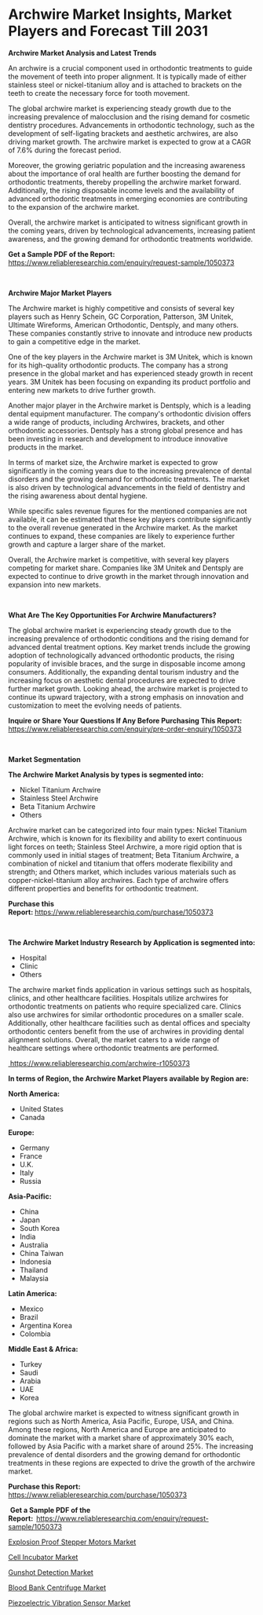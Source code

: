 <p><h1>Archwire Market Insights, Market Players and Forecast Till 2031</h1></p><p><strong>Archwire Market Analysis and Latest Trends</strong></p>
<p><p>An archwire is a crucial component used in orthodontic treatments to guide the movement of teeth into proper alignment. It is typically made of either stainless steel or nickel-titanium alloy and is attached to brackets on the teeth to create the necessary force for tooth movement.</p><p>The global archwire market is experiencing steady growth due to the increasing prevalence of malocclusion and the rising demand for cosmetic dentistry procedures. Advancements in orthodontic technology, such as the development of self-ligating brackets and aesthetic archwires, are also driving market growth. The archwire market is expected to grow at a CAGR of 7.6% during the forecast period.</p><p>Moreover, the growing geriatric population and the increasing awareness about the importance of oral health are further boosting the demand for orthodontic treatments, thereby propelling the archwire market forward. Additionally, the rising disposable income levels and the availability of advanced orthodontic treatments in emerging economies are contributing to the expansion of the archwire market.</p><p>Overall, the archwire market is anticipated to witness significant growth in the coming years, driven by technological advancements, increasing patient awareness, and the growing demand for orthodontic treatments worldwide.</p></p>
<p><strong>Get a Sample PDF of the Report:&nbsp;</strong> <a href="https://www.reliableresearchiq.com/enquiry/request-sample/1050373">https://www.reliableresearchiq.com/enquiry/request-sample/1050373</a></p>
<p>&nbsp;</p>
<p><strong>Archwire Major Market Players</strong></p>
<p><p>The Archwire market is highly competitive and consists of several key players such as Henry Schein, GC Corporation, Patterson, 3M Unitek, Ultimate Wireforms, American Orthodontic, Dentsply, and many others. These companies constantly strive to innovate and introduce new products to gain a competitive edge in the market.</p><p>One of the key players in the Archwire market is 3M Unitek, which is known for its high-quality orthodontic products. The company has a strong presence in the global market and has experienced steady growth in recent years. 3M Unitek has been focusing on expanding its product portfolio and entering new markets to drive further growth.</p><p>Another major player in the Archwire market is Dentsply, which is a leading dental equipment manufacturer. The company's orthodontic division offers a wide range of products, including Archwires, brackets, and other orthodontic accessories. Dentsply has a strong global presence and has been investing in research and development to introduce innovative products in the market.</p><p>In terms of market size, the Archwire market is expected to grow significantly in the coming years due to the increasing prevalence of dental disorders and the growing demand for orthodontic treatments. The market is also driven by technological advancements in the field of dentistry and the rising awareness about dental hygiene.</p><p>While specific sales revenue figures for the mentioned companies are not available, it can be estimated that these key players contribute significantly to the overall revenue generated in the Archwire market. As the market continues to expand, these companies are likely to experience further growth and capture a larger share of the market.</p><p>Overall, the Archwire market is competitive, with several key players competing for market share. Companies like 3M Unitek and Dentsply are expected to continue to drive growth in the market through innovation and expansion into new markets.</p></p>
<p>&nbsp;</p>
<p><strong>What Are The Key Opportunities For Archwire Manufacturers?</strong></p>
<p><p>The global archwire market is experiencing steady growth due to the increasing prevalence of orthodontic conditions and the rising demand for advanced dental treatment options. Key market trends include the growing adoption of technologically advanced orthodontic products, the rising popularity of invisible braces, and the surge in disposable income among consumers. Additionally, the expanding dental tourism industry and the increasing focus on aesthetic dental procedures are expected to drive further market growth. Looking ahead, the archwire market is projected to continue its upward trajectory, with a strong emphasis on innovation and customization to meet the evolving needs of patients.</p></p>
<p><strong>Inquire or Share Your Questions If Any Before Purchasing This Report:</strong> <a href="https://www.reliableresearchiq.com/enquiry/pre-order-enquiry/1050373">https://www.reliableresearchiq.com/enquiry/pre-order-enquiry/1050373</a></p>
<p>&nbsp;</p>
<p><strong>Market Segmentation</strong></p>
<p><strong>The Archwire Market Analysis by types is segmented into:</strong></p>
<p><ul><li>Nickel Titanium Archwire</li><li>Stainless Steel Archwire</li><li>Beta Titanium Archwire</li><li>Others</li></ul></p>
<p><p>Archwire market can be categorized into four main types: Nickel Titanium Archwire, which is known for its flexibility and ability to exert continuous light forces on teeth; Stainless Steel Archwire, a more rigid option that is commonly used in initial stages of treatment; Beta Titanium Archwire, a combination of nickel and titanium that offers moderate flexibility and strength; and Others market, which includes various materials such as copper-nickel-titanium alloy archwires. Each type of archwire offers different properties and benefits for orthodontic treatment.</p></p>
<p><strong>Purchase this Report:&nbsp;</strong><a href="https://www.reliableresearchiq.com/purchase/1050373">https://www.reliableresearchiq.com/purchase/1050373</a></p>
<p>&nbsp;</p>
<p><strong>The Archwire Market Industry Research by Application is segmented into:</strong></p>
<p><ul><li>Hospital</li><li>Clinic</li><li>Others</li></ul></p>
<p><p>The archwire market finds application in various settings such as hospitals, clinics, and other healthcare facilities. Hospitals utilize archwires for orthodontic treatments on patients who require specialized care. Clinics also use archwires for similar orthodontic procedures on a smaller scale. Additionally, other healthcare facilities such as dental offices and specialty orthodontic centers benefit from the use of archwires in providing dental alignment solutions. Overall, the market caters to a wide range of healthcare settings where orthodontic treatments are performed.</p></p>
<p><a href="https://www.reliableresearchiq.com/archwire-r1050373">&nbsp;https://www.reliableresearchiq.com/archwire-r1050373</a></p>
<p><strong>In terms of Region, the Archwire Market Players available by Region are:</strong></p>
<p>
    <p> <strong> North America: </strong>
        <ul>
            <li>United States</li>
            <li>Canada</li>
        </ul>
        </p> 
    <p> <strong> Europe: </strong>
        <ul>
            <li>Germany</li>
            <li>France</li>
            <li>U.K.</li>
            <li>Italy</li>
            <li>Russia</li>
        </ul>
        </p> 
    <p> <strong> Asia-Pacific: </strong>
        <ul>
            <li>China</li>
            <li>Japan</li>
            <li>South Korea</li>
            <li>India</li>
            <li>Australia</li>
            <li>China Taiwan</li>
            <li>Indonesia</li>
            <li>Thailand</li>
            <li>Malaysia</li>
        </ul>
        </p> 
    <p> <strong> Latin America: </strong>
        <ul>
            <li>Mexico</li>
            <li>Brazil</li>
            <li>Argentina Korea</li>
            <li>Colombia</li>
        </ul>
        </p> 
    <p> <strong> Middle East & Africa: </strong>
        <ul>
            <li>Turkey</li>
            <li>Saudi</li>
            <li>Arabia</li>
            <li>UAE</li>
            <li>Korea</li>
        </ul>
    </p>
    </p>
<p><p>The global archwire market is expected to witness significant growth in regions such as North America, Asia Pacific, Europe, USA, and China. Among these regions, North America and Europe are anticipated to dominate the market with a market share of approximately 30% each, followed by Asia Pacific with a market share of around 25%. The increasing prevalence of dental disorders and the growing demand for orthodontic treatments in these regions are expected to drive the growth of the archwire market.</p></p>
<p><strong>Purchase this Report: </strong><a href="https://www.reliableresearchiq.com/purchase/1050373">https://www.reliableresearchiq.com/purchase/1050373</a></p>
<p>&nbsp;<strong>Get a Sample PDF of the Report:&nbsp;&nbsp;</strong><a href="https://www.reliableresearchiq.com/enquiry/request-sample/1050373">https://www.reliableresearchiq.com/enquiry/request-sample/1050373</a></p>
<p><strong></strong></p>
<p><p><a href="https://medium.com/@jamieurcotte9056df/explosion-proof-stepper-motors-market-trends-a-detailed-study-of-its-market-segmentation-and-103bef2b6876">Explosion Proof Stepper Motors Market</a></p><p><a href="https://github.com/JordyBecker/Market-Research-Report-List-1/blob/main/cell-incubator-market.md">Cell Incubator Market</a></p><p><a href="https://medium.com/@kathleenjacksond65/global-gunshot-detection-industry-types-applications-market-players-regional-growth-analysis-50a001e196a0">Gunshot Detection Market</a></p><p><a href="https://github.com/jadenRaynor/Market-Research-Report-List-1/blob/main/blood-bank-centrifuge-market.md">Blood Bank Centrifuge Market</a></p><p><a href="https://medium.com/@karianerice/market-forecast-global-piezoelectric-vibration-sensor-trends-and-impact-analysis-2024-2031-by-a3b825c3efc3">Piezoelectric Vibration Sensor Market</a></p></p>
